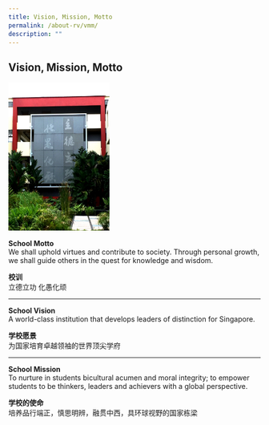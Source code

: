 ```yaml
---
title: Vision, Mission, Motto
permalink: /about-rv/vmm/
description: ""
---
```

## Vision, Mission, Motto

<img src="/images/schoolmotto-building-med.jpeg" style="width:40%">

**School Motto**  <br>
We shall uphold virtues and contribute to society. Through personal growth, we shall guide others in the quest for knowledge and wisdom.

**校训**<br>
立德立功 化愚化顽

----

**School Vision**<br>
A world-class institution that develops leaders of distinction for Singapore.

**学校愿景**<br>
为国家培育卓越领袖的世界顶尖学府

----

**School Mission**<br>
To nurture in students bicultural acumen and moral integrity; to empower students to be thinkers, leaders and achievers with a global perspective.

**学校的使命**<br>
培养品行端正，慎思明辨，融贯中西，具环球视野的国家栋梁